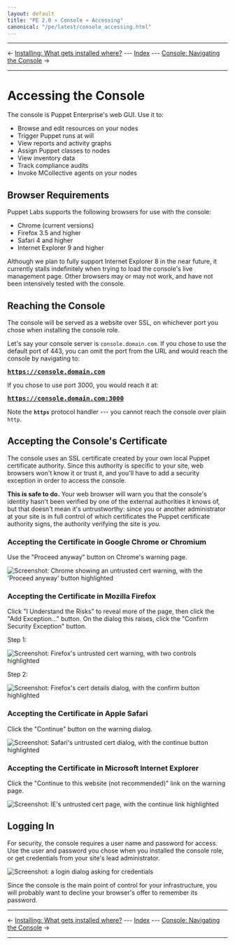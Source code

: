 ```yaml
---
layout: default
title: "PE 2.0 » Console » Accessing"
canonical: "/pe/latest/console_accessing.html"
---
```


* * *

&larr; [Installing: What gets installed where?](./install_what_and_where.html) --- [Index](./) --- [Console: Navigating the Console](./console_navigating.html) &rarr;

* * *

Accessing the Console
=====

The console is Puppet Enterprise's web GUI. Use it to:

* Browse and edit resources on your nodes
* Trigger Puppet runs at will
* View reports and activity graphs
* Assign Puppet classes to nodes
* View inventory data
* Track compliance audits
* Invoke MCollective agents on your nodes

Browser Requirements
-----

Puppet Labs supports the following browsers for use with the console:

- Chrome (current versions)
- Firefox 3.5 and higher
- Safari 4 and higher
- Internet Explorer 9 and higher

Although we plan to fully support Internet Explorer 8 in the near future, it currently stalls indefinitely when trying to load the console's live management page. Other browsers may or may not work, and have not been intensively tested with the console. 

Reaching the Console
-----

The console will be served as a website over SSL, on whichever port you chose when installing the console role. 

Let's say your console server is `console.domain.com`. If you chose to use the default port of 443, you can omit the port from the URL and would reach the console by navigating to:

<big><strong><code>https://console.domain.com</code></strong></big>

If you chose to use port 3000, you would reach it at:

<big><strong><code>https://console.domain.com:3000</code></strong></big>

Note the **`https`** protocol handler --- you cannot reach the console over plain `http`.

Accepting the Console's Certificate
-----

The console uses an SSL certificate created by your own local Puppet certificate authority. Since this authority is specific to your site, web browsers won't know it or trust it, and you'll have to add a security exception in order to access the console. 

**This is safe to do.** Your web browser will warn you that the console's identity hasn't been verified by one of the external authorities it knows of, but that doesn't mean it's untrustworthy: since you or another administrator at your site is in full control of which certificates the Puppet certificate authority signs, the authority verifying the site is _you._ 

### Accepting the Certificate in Google Chrome or Chromium

Use the "Proceed anyway" button on Chrome's warning page.

![Screenshot: Chrome showing an untrusted cert warning, with the 'Proceed anyway' button highlighted][cert_chrome]

### Accepting the Certificate in Mozilla Firefox

Click "I Understand the Risks" to reveal more of the page, then click the "Add Exception..." button. On the dialog this raises, click the "Confirm Security Exception" button.

Step 1:

![Screenshot: Firefox's untrusted cert warning, with two controls highlighted][cert_firefox1]

Step 2:

![Screenshot: Firefox's cert details dialog, with the confirm button highlighted][cert_firefox2]

### Accepting the Certificate in Apple Safari

Click the "Continue" button on the warning dialog. 

![Screenshot: Safari's untrusted cert dialog, with the continue button highlighted][cert_safari]

### Accepting the Certificate in Microsoft Internet Explorer

Click the "Continue to this website (not recommended)" link on the warning page. 

![Screenshot: IE's untrusted cert page, with the continue link highlighted][cert_ie]

[cert_chrome]: ./images/console/accessing_cert_chrome.png
[cert_firefox1]: ./images/console/accessing_cert_firefox1.png
[cert_firefox2]: ./images/console/accessing_cert_firefox2.png
[cert_safari]: ./images/console/accessing_cert_safari.png
[cert_ie]: ./images/console/accessing_cert_ie.png
[login]: ./images/console/accessing_login.png



Logging In
-----

For security, the console requires a user name and password for access. Use the user and password you chose when you installed the console role, or get credentials from your site's lead administrator.

![Screenshot: a login dialog asking for credentials][login]

Since the console is the main point of control for your infrastructure, you will probably want to decline your browser's offer to remember its password. 

* * *

&larr; [Installing: What gets installed where?](./install_what_and_where.html) --- [Index](./) --- [Console: Navigating the Console](./console_navigating.html) &rarr;

* * *

